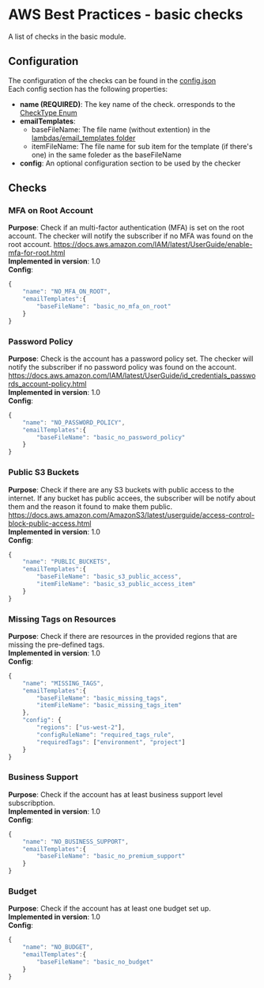 # AWS Best Practices - basic checks

A list of checks in the basic module.


## Configuration

The configuration of the checks can be found in the [config.json](../../install/config.json)  
Each config section has the following properties:  
- **name (REQUIRED)**: The key name of the check. orresponds to the [CheckType Enum](../../install/lambdas/lib/check_type.py)
- **emailTemplates**:
    - baseFileName: The file name (without extention) in the [lambdas/email_templates folder](../../install/lambdas/email_templates)
    - itemFileName: The file name for sub item for the template (if there's one) in the same foleder as the baseFileName
- **config**: An optional configuration section to be used by the checker


## Checks

### MFA on Root Account

**Purpose**: Check if an multi-factor authentication (MFA) is set on the root account. The checker will notify the 
subscriber if no MFA was found on the root account. 
https://docs.aws.amazon.com/IAM/latest/UserGuide/enable-mfa-for-root.html  
**Implemented in version**: 1.0  
**Config**:
```JavaScript
{
    "name": "NO_MFA_ON_ROOT",
    "emailTemplates":{
        "baseFileName": "basic_no_mfa_on_root"
    }
}
```


### Password Policy

**Purpose**: Check is the account has a password policy set. The checker will notify the subscriber if no password 
policy was found on the account. 
https://docs.aws.amazon.com/IAM/latest/UserGuide/id_credentials_passwords_account-policy.html  
**Implemented in version**: 1.0  
**Config**:
```JavaScript
{
    "name": "NO_PASSWORD_POLICY",
    "emailTemplates":{
        "baseFileName": "basic_no_password_policy"
    }
}
```


### Public S3 Buckets

**Purpose**: Check if there are any S3 buckets with public access to the internet. If any bucket has public accees, 
the subscriber will be notify about them and the reason it found to make them public. 
https://docs.aws.amazon.com/AmazonS3/latest/userguide/access-control-block-public-access.html  
**Implemented in version**: 1.0  
**Config**:
```JavaScript
{
    "name": "PUBLIC_BUCKETS",
    "emailTemplates":{
        "baseFileName": "basic_s3_public_access",
        "itemFileName": "basic_s3_public_access_item"
    }
}
```


### Missing Tags on Resources

**Purpose**: Check if there are resources in the provided regions that are missing the pre-defined tags.  
**Implemented in version**: 1.0  
**Config**:
```JavaScript
{
    "name": "MISSING_TAGS",
    "emailTemplates":{
        "baseFileName": "basic_missing_tags",
        "itemFileName": "basic_missing_tags_item"
    },
    "config": {
        "regions": ["us-west-2"],
        "configRuleName": "required_tags_rule",
        "requiredTags": ["environment", "project"]
    }
}
```


### Business Support

**Purpose**: Check if the account has at least business support level subscribption.  
**Implemented in version**: 1.0  
**Config**:
```JavaScript
{
    "name": "NO_BUSINESS_SUPPORT",
    "emailTemplates":{
        "baseFileName": "basic_no_premium_support"
    }
}
```


### Budget

**Purpose**: Check if the account has at least one budget set up.  
**Implemented in version**: 1.0  
**Config**:
```JavaScript
{
    "name": "NO_BUDGET",
    "emailTemplates":{
        "baseFileName": "basic_no_budget"
    }
}
```